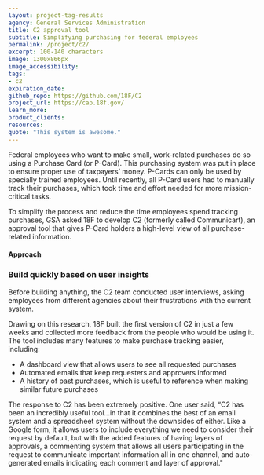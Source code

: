 ```yaml
---
layout: project-tag-results
agency: General Services Administration
title: C2 approval tool
subtitle: Simplifying purchasing for federal employees
permalink: /project/c2/
excerpt: 100-140 characters
image: 1300x866px
image_accessibility: 
tags:
- c2
expiration_date: 
github_repo: https://github.com/18F/C2
project_url: https://cap.18f.gov/
learn_more: 
product_clients: 
resources: 
quote: "This system is awesome."
---
```


Federal employees who want to make small, work-related purchases do so using a Purchase Card (or P-Card). This purchasing system was put in place to ensure proper use of taxpayers’ money. P-Cards can only be used by specially trained employees. Until recently, all P-Card users had to manually track their purchases, which took time and effort needed for more mission-critical tasks.

To simplify the process and reduce the time employees spend tracking purchases, GSA asked 18F to develop C2 (formerly called Communicart), an approval tool that gives P-Card holders a high-level view of all purchase-related information.

#### Approach
### Build quickly based on user insights

Before building anything, the C2 team conducted user interviews, asking employees from different agencies about their frustrations with the current system.

Drawing on this research, 18F built the first version of C2 in just a few weeks and collected more feedback from the people who would be using it. The tool includes many features to make purchase tracking easier, including:

- A dashboard view that allows users to see all requested purchases
- Automated emails that keep requesters and approvers informed
- A history of past purchases, which is useful to reference when making similar future purchases

The response to C2 has been extremely positive. One user said, “C2 has been an incredibly useful tool...in that it combines the best of an email system and a spreadsheet system without the downsides of either. Like a Google form, it allows users to include everything we need to consider their request by default, but with the added features of having layers of approvals, a commenting system that allows all users participating in the request to communicate important information all in one channel, and auto-generated emails indicating each comment and layer of approval." 
